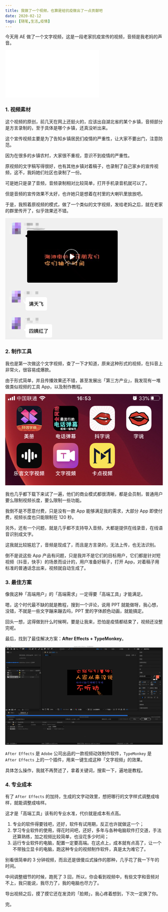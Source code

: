 ```yaml
---
title: 我做了一个视频，也算是给抗疫做出了一点贡献吧
date: 2020-02-12
tags: [随笔,生活,疫情]
---
```


今天用 AE 做了一个文字视频，这是一段老家抗疫宣传的视频，音频是我老妈的声音。

<iframe src="//player.bilibili.com/player.html?aid=88803548&cid=151699263&page=1" scrolling="no" border="0" frameborder="no" framespacing="0" allowfullscreen="true"> </iframe>

### 1. 视频素材
这个视频的原创，前几天在网上还挺火的，应该出自湖北省的某个乡镇，音频部分是方言录制的，至于具体是哪个乡镇，还真没听出来。

这个宣传视频主要是为了告知乡镇居民们疫情的严重性，让大家不要出门，注意防范。

因为在很多的乡镇农村，大家很不重视，意识不到疫情的严重性。

原视频的文字稿写得很好，也有其他乡镇对着稿子，也录制了自己家乡的宣传视频，这不，我妈她们社区也录制了一份。

可是她只是录了音频，音频录制相对比较简单，打开手机录音机就可以了。

但是音频的宣传效果不太好，也许她只是想着在村里的大喇叭里放放吧。

于是，我照着原视频的模式，做了一个类似的文字视频，发给老妈之后，就在老家的群里传开了，似乎效果还不错。

![](/image/about_life/2020-02-13-22-49-09.png)

### 2. 制作工具
我也是第一次做这个文字视频，查了一下才知道，原来这种形式的视频，在抖音上非常火，很容易成爆款。

由于形式简单，并且传播效果还不错，甚至发展出「第三方产业」，我发现有一堆做类似视频的工具 App，以及制作教程。

![](/image/about_life/IMG_4882.jpg)

我也几乎都下载下来试了一遍，他们的商业模式都很清晰，都是会员制，普通用户要么限制视频长度，要么限制一些功能。

我倒不是不愿意付费，只是没有一款 App 能够满足我的需求，大部分 App 即使付费，视频长度也只能限制在 120 秒。

另外，还有一个问题，就是几乎都不支持导入音频，大都是提供在线录音，在线语音识别成文字。

这我就比较尴尬了，音频是现成了，而且是方言录的，无法上传，也无法识别。

倒不是说这些 App 产品有问题，只是我并不是它们的目标用户，它们都是针对短视频（抖音，快手）的场景而设计的，用户准备好稿子，打开 App，对着稿子用标准的普通话念出来，视频就自动生成了。

### 3. 最佳方案
像我这种「高端用户」的「高端需求」一定得要「高端工具」才能满足。

嗯，这个时代最不缺的就是教程，搜到一个评论，说用 PPT 就能做呀，我心想，没错，不就是一些文字蹦来蹦去吗，PPT 里的字体颜色动画，就能搞定。

回头一想，这得做到什么时候啊，要是让我来，恐怕是疫情都结束了，视频还没整完呢。

最后，找到了最佳解决方案：**After Effects + TypeMonkey**。

![](/image/about_life/2020-02-12-16-00-16.png)

`After Effects` 是 `Adobe` 公司出品的一款视频动效制作软件，`TypeMonkey` 是 `After Effects` 上的一个插件，用来一键生成这种「文字视频」的效果。

具体怎么操作，我就不再赘述了，拿着关键词，搜索一下，遍地是教程。

### 4. 专业成本
有了 `After Effects` 的加持，生成的文字动效里，想把哪行的文字样式调整成啥样，就能调整成啥样。

这才是「高端工具」该有的专业水准，代价就是成本有点高。

1. 专业的软件得要钱吧，还好，软件有试用期，反正也许就做这一个；
2. 学习专业软件的使用，得花时间吧，还好，多年与各种电脑软件打交道，手法还算熟练，加之视频比较简单，也没花多少时间；
3. 运行专业软件的电脑，配置一定要高端。在这点上，成本就有点高了，让一个不带独立显卡的电脑，跑这种专业的视频制作软件，真是太为难它了。

别看很简单的 3 分钟视频，而且还是很傻瓜式操作的那种，几乎花了我一下午的时间。

中间调整细节的时候，跑死了 3 回，所以，你会看到视频中，有些文字和音频对不上，我只能说，我尽力了，我的电脑也尽力了。

导出视频之后，摸了摸它还在发烫的「脸颊」，我心疼着想到，下次一定换了你。

完。